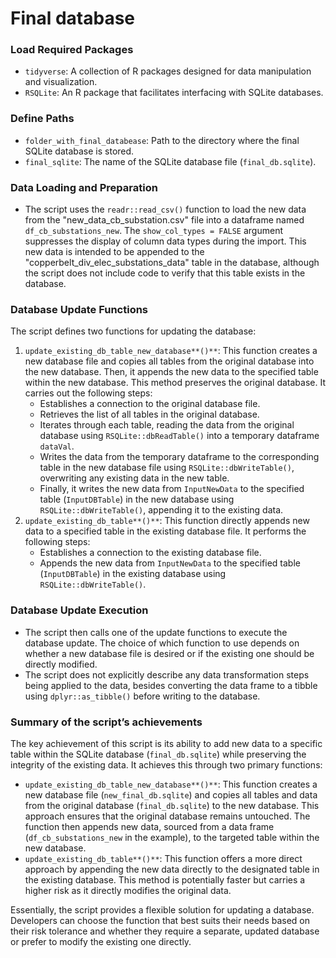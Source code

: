 # Final database

### **Load Required Packages**

- `tidyverse`: A collection of R packages designed for data manipulation and visualization.
- `RSQLite`: An R package that facilitates interfacing with SQLite databases.

### **Define Paths**

- `folder_with_final_databease`: Path to the directory where the final SQLite database is stored.
- `final_sqlite`: The name of the SQLite database file (`final_db.sqlite`).

### **Data Loading and Preparation**

- The script uses the `readr::read_csv()` function to load the new data from the "new_data_cb_substation.csv" file into a dataframe named `df_cb_substations_new`. The `show_col_types = FALSE` argument suppresses the display of column data types during the import. This new data is intended to be appended to the "copperbelt_div_elec_substations_data" table in the database, although the script does not include code to verify that this table exists in the database.

### **Database Update Functions**

The script defines two functions for updating the database:

1. `update_existing_db_table_new_database**()**`: This function creates a new database file and copies all tables from the original database into the new database. Then, it appends the new data to the specified table within the new database. This method preserves the original database. It carries out the following steps:
    - Establishes a connection to the original database file.
    - Retrieves the list of all tables in the original database.
    - Iterates through each table, reading the data from the original database using `RSQLite::dbReadTable()` into a temporary dataframe `dataVal`.
    - Writes the data from the temporary dataframe to the corresponding table in the new database file using `RSQLite::dbWriteTable()`, overwriting any existing data in the new table.
    - Finally, it writes the new data from `InputNewData` to the specified table (`InputDBTable`) in the new database using `RSQLite::dbWriteTable()`, appending it to the existing data.
2. `update_existing_db_table**()**`: This function directly appends new data to a specified table in the existing database file. It performs the following steps:
    - Establishes a connection to the existing database file.
    - Appends the new data from `InputNewData` to the specified table (`InputDBTable`) in the existing database using `RSQLite::dbWriteTable()`.

### **Database Update Execution**

- The script then calls one of the update functions to execute the database update. The choice of which function to use depends on whether a new database file is desired or if the existing one should be directly modified.
- The script does not explicitly describe any data transformation steps being applied to the data, besides converting the data frame to a tibble using `dplyr::as_tibble()` before writing to the database.

### Summary of the script’s achievements

The key achievement of this script is its ability to add new data to a specific table within the SQLite database (`final_db.sqlite`) while preserving the integrity of the existing data. It achieves this through two primary functions:

- `update_existing_db_table_new_database**()**`: This function creates a new database file (`new_final_db.sqlite`) and copies all tables and data from the original database (`final_db.sqlite`) to the new database. This approach ensures that the original database remains untouched. The function then appends new data, sourced from a data frame (`df_cb_substations_new` in the example), to the targeted table within the new database.
- `update_existing_db_table**()**`: This function offers a more direct approach by appending the new data directly to the designated table in the existing database. This method is potentially faster but carries a higher risk as it directly modifies the original data.

Essentially, the script provides a flexible solution for updating a database. Developers can choose the function that best suits their needs based on their risk tolerance and whether they require a separate, updated database or prefer to modify the existing one directly.